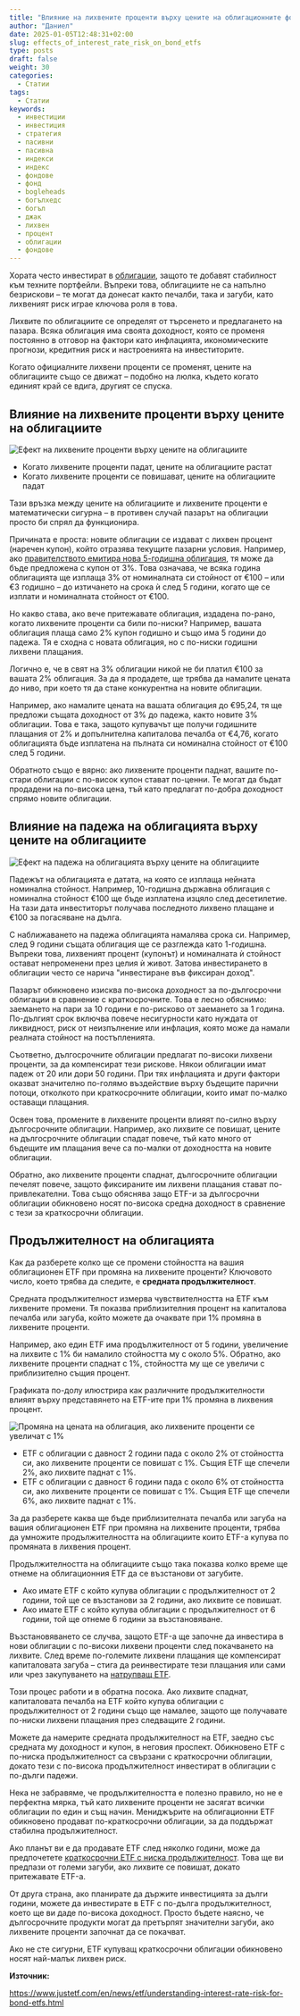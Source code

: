 ```yaml
---
title: "Влияние на лихвените проценти върху цените на облигационните фондове"
author: "Даниел"
date: 2025-01-05T12:48:31+02:00
slug: effects_of_interest_rate_risk_on_bond_etfs
type: posts
draft: false
weight: 30
categories:
  - Статии
tags:
  - Статии
keywords:
  - инвестиции
  - инвестиция
  - стратегия
  - пасивни
  - пасивна
  - индекси
  - индекс
  - фондове
  - фонд
  - bogleheads
  - богълхедс
  - богъл
  - джак
  - лихвен
  - процент
  - облигации
  - фондове
---
```


Хората често инвестират в [облигации](/dict/bond_fund/), защото те добавят стабилност към техните портфейли. Въпреки това, облигациите не са напълно безрискови – те могат да донесат както печалби, така и загуби, като лихвеният риск играе ключова роля в това.

Лихвите по облигациите се определят от търсенето и предлагането на пазара. Всяка облигация има своята доходност, която се променя постоянно в отговор на фактори като инфлацията, икономическите прогнози, кредитния риск и настроенията на инвеститорите.

Когато официалните лихвени проценти се променят, цените на облигациите също се движат – подобно на люлка, където когато единият край се вдига, другият се спуска.

## Влияние на лихвените проценти върху цените на облигациите

![Ефект на лихвените проценти върху цените на облигациите](/img/interest-rates-bond-prices.png)

* Когато лихвените проценти падат, цените на облигациите растат
* Когато лихвените проценти се повишават, цените на облигациите падат

Тази връзка между цените на облигациите и лихвените проценти е математически сигурна – в противен случай пазарът на облигации просто би спрял да функционира.

Причината е проста: новите облигации се издават с лихвен процент (наречен купон), който отразява текущите пазарни условия. Например, ако [правителството емитира нова 5-годишна облигация](/dict/government_securities/), тя може да бъде предложена с купон от 3%. Това означава, че всяка година облигацията ще изплаща 3% от номиналната си стойност от €100 – или €3 годишно – до изтичането на срока ѝ след 5 години, когато ще се изплати и номиналната стойност от €100.

Но какво става, ако вече притежавате облигация, издадена по-рано, когато лихвените проценти са били по-ниски? Например, вашата облигация плаща само 2% купон годишно и също има 5 години до падежа. Тя е сходна с новата облигация, но с по-ниски годишни лихвени плащания.

Логично е, че в свят на 3% облигации никой не би платил €100 за вашата 2% облигация. За да я продадете, ще трябва да намалите цената до ниво, при което тя да стане конкурентна на новите облигации.

Например, ако намалите цената на вашата облигация до €95,24, тя ще предложи същата доходност от 3% до падежа, както новите 3% облигации. Това е така, защото купувачът ще получи годишните плащания от 2% и допълнителна капиталова печалба от €4,76, когато облигацията бъде изплатена на пълната си номинална стойност от €100 след 5 години.

Обратното също е вярно: ако лихвените проценти паднат, вашите по-стари облигации с по-висок купон стават по-ценни. Те могат да бъдат продадени на по-висока цена, тъй като предлагат по-добра доходност спрямо новите облигации.

## Влияние на падежа на облигацията върху цените на облигациите

![Ефект на падежа на облигацията върху цените на облигациите](/img/interest-rates-bond-prices-age.png)

Падежът на облигацията е датата, на която се изплаща нейната номинална стойност. Например, 10-годишна държавна облигация с номинална стойност €100 ще бъде изплатена изцяло след десетилетие. На тази дата инвеститорът получава последното лихвено плащане и €100 за погасяване на дълга.

С наближаването на падежа облигацията намалява срока си. Например, след 9 години същата облигация ще се разглежда като 1-годишна. Въпреки това, лихвеният процент (купонът) и номиналната ѝ стойност остават непроменени през целия ѝ живот. Затова инвестирането в облигации често се нарича "инвестиране във фиксиран доход".

Пазарът обикновено изисква по-висока доходност за по-дългосрочни облигации в сравнение с краткосрочните. Това е лесно обяснимо: заемането на пари за 10 години е по-рисково от заемането за 1 година. По-дългият срок включва повече несигурности като нуждата от ликвидност, риск от неизпълнение или инфлация, която може да намали реалната стойност на постъпленията.

Съответно, дългосрочните облигации предлагат по-високи лихвени проценти, за да компенсират тези рискове. Някои облигации имат падеж от 20 или дори 50 години. При тях инфлацията и други фактори оказват значително по-голямо въздействие върху бъдещите парични потоци, отколкото при краткосрочните облигации, които имат по-малко оставащи плащания.

Освен това, промените в лихвените проценти влияят по-силно върху дългосрочните облигации. Например, ако лихвите се повишат, цените на дългосрочните облигации спадат повече, тъй като много от бъдещите им плащания вече са по-малки от доходността на новите облигации.

Обратно, ако лихвените проценти спаднат, дългосрочните облигации печелят повече, защото фиксираните им лихвени плащания стават по-привлекателни. Това също обяснява защо ETF-и за дългосрочни облигации обикновено носят по-висока средна доходност в сравнение с тези за краткосрочни облигации.

## Продължителност на облигацията

Как да разберете колко ще се промени стойността на вашия облигационен ETF при промяна на лихвените проценти? Ключовото число, което трябва да следите, е **средната продължителност**.

Средната продължителност измерва чувствителността на ETF към лихвените промени. Тя показва приблизителния процент на капиталова печалба или загуба, който можете да очаквате при 1% промяна в лихвените проценти.

Например, ако един ETF има продължителност от 5 години, увеличение на лихвите с 1% би намалило стойността му с около 5%. Обратно, ако лихвените проценти спаднат с 1%, стойността му ще се увеличи с приблизително същия процент.

Графиката по-долу илюстрира как различните продължителности влияят върху представянето на ETF-ите при 1% промяна в лихвения процент.

![Промяна на цената на облигация, ако лихвените проценти се увеличат с 1%](/img/interest-rates-bond-prices-drawdown.png)

* ETF с облигации с давност 2 години пада с около 2% от стойността си, ако лихвените проценти се повишат с 1%. Същия ETF ще спечели 2%, ако лихвите паднат с 1%.
* ETF с облигации с давност 6 години пада с около 6% от стойността си, ако лихвените проценти се повишат с 1%. Същия ETF ще спечели 6%, ако лихвите паднат с 1%.

За да разберете каква ще бъде приблизителната печалба или загуба на вашия облигационен ETF при промяна на лихвените проценти, трябва да умножите продължителността на облигациите които ETF-а купува по промяната в лихвения процент.

Продължителността на облигациите също така показва колко време ще отнеме на облигационния ETF да се възстанови от загубите.

-   Ако имате ETF с който купува облигации с продължителност от 2 години, той ще се възстанови за 2 години, ако лихвите се повишат.
-   Ако имате ETF с който купува облигации с продължителност от 6 години, той ще отнеме 6 години за възстановяване.

Възстановяването се случва, защото ETF-а ще започне да инвестира в нови облигации с по-високи лихвени проценти след покачването на лихвите. След време по-големите лихвени плащания ще компенсират капиталовата загуба – стига да реинвестирате тези плащания или сами или чрез закупуването на [натрупващ ETF](/dict/etf/#%D0%BD%D0%B0%D1%82%D1%80%D1%83%D0%BF%D0%B2%D0%B0%D1%89%D0%B8-accumulating-etf).

Този процес работи и в обратна посока. Ако лихвите спаднат, капиталовата печалба на ETF който купува облигации с продължителност от 2 години също ще намалее, защото ще получавате по-ниски лихвени плащания през следващите 2 години.

Можете да намерите средната продължителност на ETF, заедно със средната му доходност и купон, в неговия проспект. Обикновено ETF с по-ниска продължителност са свързани с краткосрочни облигации, докато тези с по-висока продължителност инвестират в облигации с по-дълги падежи.

Нека не забравяме, че продължителността е полезно правило, но не е перфектна мярка, тъй като лихвените проценти не засягат всички облигации по един и същ начин. Мениджърите на облигационни ETF обикновено продават по-краткосрочни облигации, за да поддържат стабилна продължителност.

Ако планът ви е да продавате ETF след няколко години, може да предпочетете [краткосрочни ETF с ниска продължителност](/dict/money_market_fund/). Това ще ви предпази от големи загуби, ако лихвите се повишат, докато притежавате ETF-а.

От друга страна, ако планирате да държите инвестицията за дълги години, можете да инвестирате в ETF с по-дълга продължителност, което ще ви даде по-висока доходност. Просто бъдете наясно, че дългосрочните продукти могат да претърпят значителни загуби, ако лихвените проценти започнат да се покачват.

Ако не сте сигурни, ETF купуващ краткосрочни облигации обикновено носят най-малък лихвен риск.

**Източник:**

https://www.justetf.com/en/news/etf/understanding-interest-rate-risk-for-bond-etfs.html
